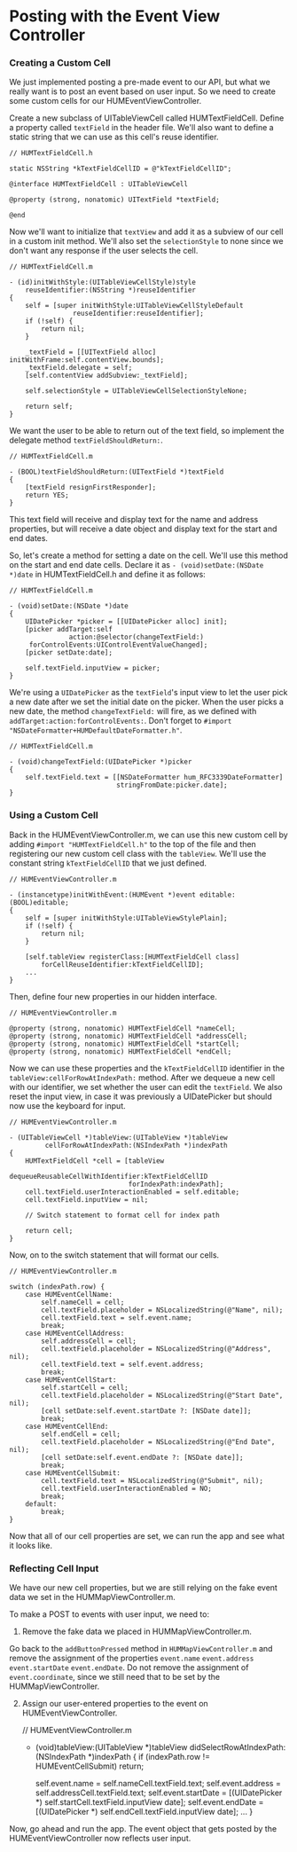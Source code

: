 # Posting with the Event View Controller

### Creating a Custom Cell

We just implemented posting a pre-made event to our API, but what we really want is to post an event based on user input. So we need to create some custom cells for our HUMEventViewController.

Create a new subclass of UITableViewCell called HUMTextFieldCell. Define a property called `textField` in the header file. We'll also want to define a static string that we can use as this cell's reuse identifier.

	// HUMTextFieldCell.h
	
	static NSString *kTextFieldCellID = @"kTextFieldCellID";
	
	@interface HUMTextFieldCell : UITableViewCell
	
	@property (strong, nonatomic) UITextField *textField;
	
	@end

Now we'll want to initialize that `textView` and add it as a subview of our cell in a custom init method. We'll also set the `selectionStyle` to none since we don't want any response if the user selects the cell.

	// HUMTextFieldCell.m
	
	- (id)initWithStyle:(UITableViewCellStyle)style
	    reuseIdentifier:(NSString *)reuseIdentifier
	{
	    self = [super initWithStyle:UITableViewCellStyleDefault
	                reuseIdentifier:reuseIdentifier];
	    if (!self) {
	        return nil;
	    }
	
	    _textField = [[UITextField alloc] initWithFrame:self.contentView.bounds];
	    _textField.delegate = self;
	    [self.contentView addSubview:_textField];
	    
	    self.selectionStyle = UITableViewCellSelectionStyleNone;
	
	    return self;
	}

We want the user to be able to return out of the text field, so implement the delegate method `textFieldShouldReturn:`.

	// HUMTextFieldCell.m
	
	- (BOOL)textFieldShouldReturn:(UITextField *)textField
	{
	    [textField resignFirstResponder];
	    return YES;
	}

This text field will receive and display text for the name and address properties, but will receive a date object and display text for the start and end dates.

So, let's create a method for setting a date on the cell. We'll use this method on the start and end date cells. Declare it as `- (void)setDate:(NSDate *)date` in HUMTextFieldCell.h and define it as follows:

	// HUMTextFieldCell.m

	- (void)setDate:(NSDate *)date
	{
	    UIDatePicker *picker = [[UIDatePicker alloc] init];
	    [picker addTarget:self
	               action:@selector(changeTextField:)
	     forControlEvents:UIControlEventValueChanged];
	    [picker setDate:date];
	
	    self.textField.inputView = picker;
	}

We're using a `UIDatePicker` as the `textField`'s input view to let the user pick a new date after we set the initial date on the picker. When the user picks a new date, the method `changeTextField:` will fire, as we defined with `addTarget:action:forControlEvents:`. Don't forget to `#import "NSDateFormatter+HUMDefaultDateFormatter.h"`.

	// HUMTextFieldCell.m

	- (void)changeTextField:(UIDatePicker *)picker
	{
	    self.textField.text = [[NSDateFormatter hum_RFC3339DateFormatter]
	                           stringFromDate:picker.date];
	}

### Using a Custom Cell

Back in the HUMEventViewController.m, we can use this new custom cell by adding `#import "HUMTextFieldCell.h"` to the top of the file and then registering our new custom cell class with the `tableView`. We'll use the constant string `kTextFieldCellID` that we just defined.   

	// HUMEventViewController.m
	
	- (instancetype)initWithEvent:(HUMEvent *)event editable:(BOOL)editable;
	{
	    self = [super initWithStyle:UITableViewStylePlain];
	    if (!self) {
	        return nil;
	    }
	    
		[self.tableView registerClass:[HUMTextFieldCell class]
			forCellReuseIdentifier:kTextFieldCellID];
		...
	}

Then, define four new properties in our hidden interface.

	// HUMEventViewController.m
	
	@property (strong, nonatomic) HUMTextFieldCell *nameCell;
	@property (strong, nonatomic) HUMTextFieldCell *addressCell;
	@property (strong, nonatomic) HUMTextFieldCell *startCell;
	@property (strong, nonatomic) HUMTextFieldCell *endCell;

Now we can use these properties and the `kTextFieldCellID` identifier in the `tableView:cellForRowAtIndexPath:` method. After we dequeue a new cell with our identifier, we set whether the user can edit the `textField`. We also reset the input view, in case it was previously a UIDatePicker but should now use the keyboard for input.

	// HUMEventViewController.m
	
	- (UITableViewCell *)tableView:(UITableView *)tableView 
			 cellForRowAtIndexPath:(NSIndexPath *)indexPath 
	{
	    HUMTextFieldCell *cell = [tableView
	                              dequeueReusableCellWithIdentifier:kTextFieldCellID
	                              forIndexPath:indexPath];	                              	                              
	   	cell.textField.userInteractionEnabled = self.editable;
	    cell.textField.inputView = nil;
	    
	    // Switch statement to format cell for index path
	    
	    return cell;
	}

Now, on to the switch statement that will format our cells.

	// HUMEventViewController.m
	
    switch (indexPath.row) {
        case HUMEventCellName:
            self.nameCell = cell;
            cell.textField.placeholder = NSLocalizedString(@"Name", nil);
            cell.textField.text = self.event.name;
            break;
        case HUMEventCellAddress:
            self.addressCell = cell;
            cell.textField.placeholder = NSLocalizedString(@"Address", nil);
            cell.textField.text = self.event.address;
            break;
        case HUMEventCellStart:
            self.startCell = cell;
            cell.textField.placeholder = NSLocalizedString(@"Start Date", nil);
            [cell setDate:self.event.startDate ?: [NSDate date]];
            break;
        case HUMEventCellEnd:
            self.endCell = cell;
            cell.textField.placeholder = NSLocalizedString(@"End Date", nil);
            [cell setDate:self.event.endDate ?: [NSDate date]];
            break;
        case HUMEventCellSubmit:
            cell.textField.text = NSLocalizedString(@"Submit", nil);
            cell.textField.userInteractionEnabled = NO;
            break;
        default:
            break;
    }

Now that all of our cell properties are set, we can run the app and see what it looks like.

### Reflecting Cell Input

We have our new cell properties, but we are still relying on the fake event data we set in the HUMMapViewController.m.

To make a POST to events with user input, we need to:

1) Remove the fake data we placed in HUMMapViewController.m.

Go back to the `addButtonPressed` method in `HUMMapViewController.m` and remove the assignment of the properties `event.name` `event.address` `event.startDate` `event.endDate`. Do not remove the assignment of `event.coordinate`, since we still need that to be set by the HUMMapViewController.

2) Assign our user-entered properties to the event on HUMEventViewController.

	// HUMEventViewController.m

	- (void)tableView:(UITableView *)tableView
	    didSelectRowAtIndexPath:(NSIndexPath *)indexPath
	{
	    if (indexPath.row != HUMEventCellSubmit)
	        return;
	
	    self.event.name = self.nameCell.textField.text;
	    self.event.address = self.addressCell.textField.text;
	    self.event.startDate = [(UIDatePicker *)
	    	self.startCell.textField.inputView date];
	    self.event.endDate = [(UIDatePicker *)
	    	self.endCell.textField.inputView date];
	    ...
	}
	
Now, go ahead and run the app. The event object that gets posted by the HUMEventViewController now reflects user input.

